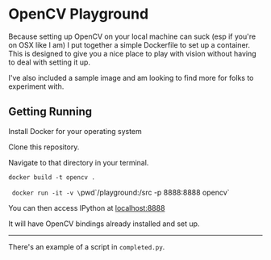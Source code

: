 # OpenCV Playground

Because setting up OpenCV on your local machine can suck (esp if you're on OSX like I am) I put together a simple Dockerfile to set up a container. This is designed to give you a nice place to play with vision without having to deal with setting it up.

I've also included a sample image and am looking to find more for folks to experiment with.


## Getting Running

Install Docker for your operating system

Clone this repository.

Navigate to that directory in your terminal.

`docker build -t opencv .  `

` docker run -it -v \`pwd\`/playground:/src -p 8888:8888 opencv`

You can then access IPython at [localhost:8888](localhost:8888)

It will have OpenCV bindings already installed and set up.

----

There's an example of a script in `completed.py`.
